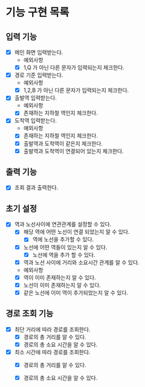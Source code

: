 # 기능 구현 목록

## 입력 기능
- [x] 메인 화면 입력받는다.
  - 예외사항 
  - [x] 1,Q 가 아닌 다른 문자가 입력되는지 체크한다.
- [x] 경로 기준 입력받는다. 
  - 예외사항
  - [x] 1,2,B 가 아닌 다른 문자가 입력되는지 체크한다. 
- [x] 출발역 입력받는다.
  - 예외사항
  - [x] 존재하는 지하철 역인지 체크한다.
- [x] 도착역 입력받는다.
  - 예외사항
  - [x] 존재하는 지하철 역인지 체크한다. 
  - [x] 출발역과 도착역이 같은지 체크한다. 
  - [x] 출발역과 도착역이 연결되어 있는지 체크한다.

## 출력 기능
- [x] 조회 결과 출력한다.

## 초기 설정
- [x] 역과 노선사이에 연관관계를 설정할 수 있다.
  - [x] 해당 역에 어떤 노선이 연결 되었는지 알 수 있다.
    - [x] 역에 노선을 추가할 수 있다.
  - [x] 노선에 어떤 역들이 있는지 알 수 있다.
    - [x] 노선에 역을 추가 할 수 있다.
  - [x] 역과 노선 사이에 거리와 소요시간 관계를 알 수 있다. 
  - 예외사항
  - [x] 역이 이미 존재하는지 알 수 있다.
  - [x] 노선이 이미 존재하는지 알 수 있다. 
  - [x] 같은 노선에 이미 역이 추가되었는지 알 수 있다.

## 경로 조회 기능
- [x] 최단 거리에 따라 경로를 조회한다.
  - [x] 경로의 총 거리를 알 수 있다.
  - [x] 경로의 총 소요 시간을 알 수 있다.
- [x] 최소 시간에 따라 경로를 조회한다.
  - [x] 경로의 총 거리를 알 수 있다.
  - [x] 경로의 총 소요 시간을 알 수 있다.

